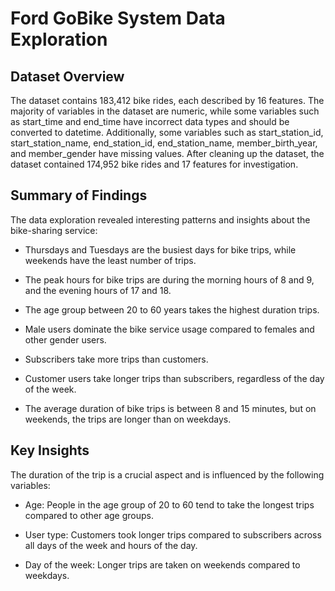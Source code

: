 # Ford GoBike System Data Exploration

## Dataset Overview 
The dataset contains 183,412 bike rides, each described by 16 features. The majority of variables in the dataset are numeric, while some variables such as start_time and end_time have incorrect data types and should be converted to datetime. Additionally, some variables such as start_station_id, start_station_name, end_station_id, end_station_name, member_birth_year, and member_gender have missing values. After cleaning up the dataset, the dataset contained 174,952 bike rides and 17 features for investigation.

## Summary of Findings
The data exploration revealed interesting patterns and insights about the bike-sharing service:
- Thursdays and Tuesdays are the busiest days for bike trips, while weekends have the least number of trips.

- The peak hours for bike trips are during the morning hours of 8 and 9, and the evening hours of 17 and 18.

- The age group between 20 to 60 years takes the highest duration trips.

- Male users dominate the bike service usage compared to females and other gender users.

- Subscribers take more trips than customers.

- Customer users take longer trips than subscribers, regardless of the day of the week.

- The average duration of bike trips is between 8 and 15 minutes, but on weekends, the trips are longer than on weekdays.

## Key Insights
The duration of the trip is a crucial aspect and is influenced by the following variables:
- Age: People in the age group of 20 to 60 tend to take the longest trips compared to other age groups.

- User type: Customers took longer trips compared to subscribers across all days of the week and hours of the day.

- Day of the week: Longer trips are taken on weekends compared to weekdays.
